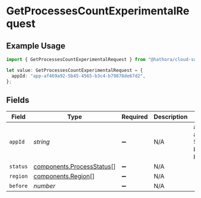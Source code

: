 # GetProcessesCountExperimentalRequest

## Example Usage

```typescript
import { GetProcessesCountExperimentalRequest } from "@hathora/cloud-sdk-typescript/models/operations";

let value: GetProcessesCountExperimentalRequest = {
  appId: "app-af469a92-5b45-4565-b3c4-b79878de67d2",
};
```

## Fields

| Field                                                                  | Type                                                                   | Required                                                               | Description                                                            | Example                                                                |
| ---------------------------------------------------------------------- | ---------------------------------------------------------------------- | ---------------------------------------------------------------------- | ---------------------------------------------------------------------- | ---------------------------------------------------------------------- |
| `appId`                                                                | *string*                                                               | :heavy_minus_sign:                                                     | N/A                                                                    | app-af469a92-5b45-4565-b3c4-b79878de67d2                               |
| `status`                                                               | [components.ProcessStatus](../../models/components/processstatus.md)[] | :heavy_minus_sign:                                                     | N/A                                                                    |                                                                        |
| `region`                                                               | [components.Region](../../models/components/region.md)[]               | :heavy_minus_sign:                                                     | N/A                                                                    |                                                                        |
| `before`                                                               | *number*                                                               | :heavy_minus_sign:                                                     | N/A                                                                    |                                                                        |